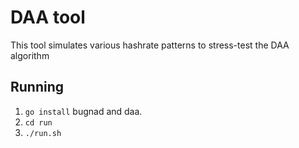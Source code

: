 # DAA tool

This tool simulates various hashrate patterns to stress-test the DAA algorithm 

## Running

1. `go install` bugnad and daa.
2. `cd run`
3. `./run.sh`


